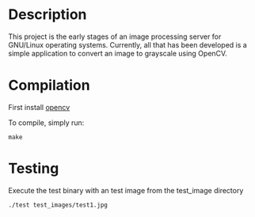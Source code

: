# Description
This project is the early stages of an image processing server for GNU/Linux operating systems. Currently, all that has been developed is a simple application to convert an image to grayscale using OpenCV.

# Compilation
First install [opencv](https://opencv.org/)

To compile, simply run:
```
make
```

# Testing
Execute the test binary with an test image from the test_image directory
```
./test test_images/test1.jpg
```

